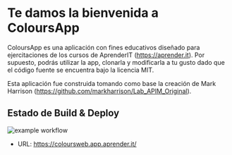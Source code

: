 # Te damos la bienvenida a ColoursApp

ColoursApp es una aplicación con fines educativos diseñado para ejercitaciones de los cursos de AprenderIT (https://aprender.it). Por supuesto, podrás utilizar la app, clonarla y modificarla a tu gusto dado que el código fuente se encuentra bajo la licencia MIT.

Esta aplicación fue construida tomando como base la creación de Mark Harrison (https://github.com/markharrison/Lab_APIM_Original).

## Estado de Build & Deploy

![example workflow](https://github.com/AprenderIT/ColoursApp/actions/workflows/main.yml/badge.svg)

- URL: https://coloursweb.app.aprender.it/